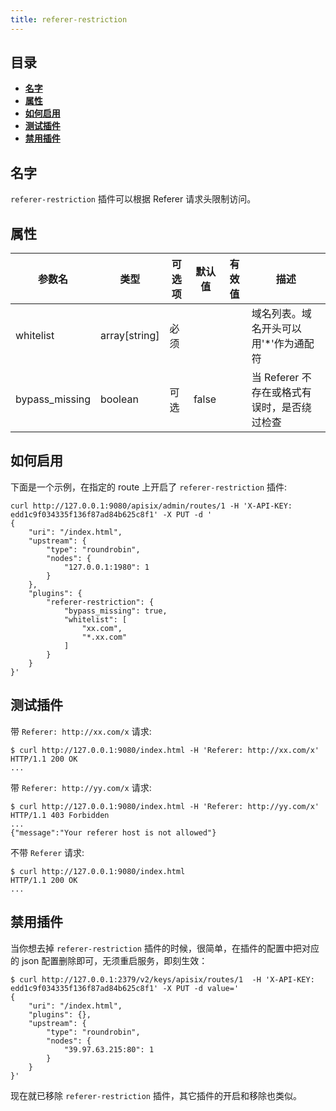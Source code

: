 ```yaml
---
title: referer-restriction
---
```


<!--
#
# Licensed to the Apache Software Foundation (ASF) under one or more
# contributor license agreements.  See the NOTICE file distributed with
# this work for additional information regarding copyright ownership.
# The ASF licenses this file to You under the Apache License, Version 2.0
# (the "License"); you may not use this file except in compliance with
# the License.  You may obtain a copy of the License at
#
#     http://www.apache.org/licenses/LICENSE-2.0
#
# Unless required by applicable law or agreed to in writing, software
# distributed under the License is distributed on an "AS IS" BASIS,
# WITHOUT WARRANTIES OR CONDITIONS OF ANY KIND, either express or implied.
# See the License for the specific language governing permissions and
# limitations under the License.
#
-->

## 目录

- [**名字**](#名字)
- [**属性**](#属性)
- [**如何启用**](#如何启用)
- [**测试插件**](#测试插件)
- [**禁用插件**](#禁用插件)

## 名字

`referer-restriction` 插件可以根据 Referer 请求头限制访问。

## 属性

| 参数名    | 类型          | 可选项 | 默认值 | 有效值 | 描述                             |
| --------- | ------------- | ------ | ------ | ------ | -------------------------------- |
| whitelist | array[string] | 必须    |         |       | 域名列表。域名开头可以用'*'作为通配符 |
| bypass_missing  | boolean       | 可选    | false   |       | 当 Referer 不存在或格式有误时，是否绕过检查 |

## 如何启用

下面是一个示例，在指定的 route 上开启了 `referer-restriction` 插件:

```shell
curl http://127.0.0.1:9080/apisix/admin/routes/1 -H 'X-API-KEY: edd1c9f034335f136f87ad84b625c8f1' -X PUT -d '
{
    "uri": "/index.html",
    "upstream": {
        "type": "roundrobin",
        "nodes": {
            "127.0.0.1:1980": 1
        }
    },
    "plugins": {
        "referer-restriction": {
            "bypass_missing": true,
            "whitelist": [
                "xx.com",
                "*.xx.com"
            ]
        }
    }
}'
```

## 测试插件

带 `Referer: http://xx.com/x` 请求:

```shell
$ curl http://127.0.0.1:9080/index.html -H 'Referer: http://xx.com/x'
HTTP/1.1 200 OK
...
```

带 `Referer: http://yy.com/x` 请求:

```shell
$ curl http://127.0.0.1:9080/index.html -H 'Referer: http://yy.com/x'
HTTP/1.1 403 Forbidden
...
{"message":"Your referer host is not allowed"}
```

不带 `Referer` 请求:

```shell
$ curl http://127.0.0.1:9080/index.html
HTTP/1.1 200 OK
...
```

## 禁用插件

当你想去掉 `referer-restriction` 插件的时候，很简单，在插件的配置中把对应的 json 配置删除即可，无须重启服务，即刻生效：

```shell
$ curl http://127.0.0.1:2379/v2/keys/apisix/routes/1  -H 'X-API-KEY: edd1c9f034335f136f87ad84b625c8f1' -X PUT -d value='
{
    "uri": "/index.html",
    "plugins": {},
    "upstream": {
        "type": "roundrobin",
        "nodes": {
            "39.97.63.215:80": 1
        }
    }
}'
```

现在就已移除 `referer-restriction` 插件，其它插件的开启和移除也类似。
